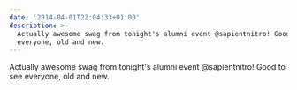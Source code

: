 ```yaml
---
date: '2014-04-01T22:04:33+01:00'
description: >-
  Actually awesome swag from tonight's alumni event @sapientnitro! Good to see
  everyone, old and new.
---
```

Actually awesome swag from tonight's alumni event @sapientnitro! Good to see everyone, old and new.
